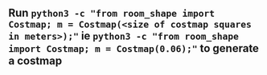 ## Run `python3 -c "from room_shape import Costmap; m = Costmap(<size of costmap squares in meters>);"` ie `python3 -c "from room_shape import Costmap; m = Costmap(0.06);"` to generate a costmap




